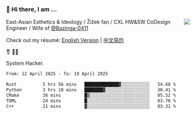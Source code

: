 ### 👋 Hi there, I am ...

<img align="right" src="https://github-readme-stats.vercel.app/api?username=victoryang00&show_icons=true&icon_color=0366d6&bg_color=ffffff&hide_title=true" />

East-Asian Esthetics & Ideology / Žižek fan / CXL HW&SW CoDesign Engineer / Wife of [@Bazinga-0411](https://bazinga-0411.github.io/)

Check out my résumé: [English Version](http://asplos.dev/) | [中文简历](http://asplos.dev/CN.html)

⚧️ 
🏳️‍⚧️ 

System Hacker.


<!--START_SECTION:waka-->

```txt
From: 12 April 2025 - To: 19 April 2025

Rust          5 hrs 56 mins   █████████████▓░░░░░░░░░░░   54.68 %
Python        3 hrs 18 mins   ███████▓░░░░░░░░░░░░░░░░░   30.41 %
CMake         36 mins         █▒░░░░░░░░░░░░░░░░░░░░░░░   05.52 %
TOML          24 mins         █░░░░░░░░░░░░░░░░░░░░░░░░   03.78 %
C++           21 mins         ▓░░░░░░░░░░░░░░░░░░░░░░░░   03.31 %
```

<!--END_SECTION:waka-->
